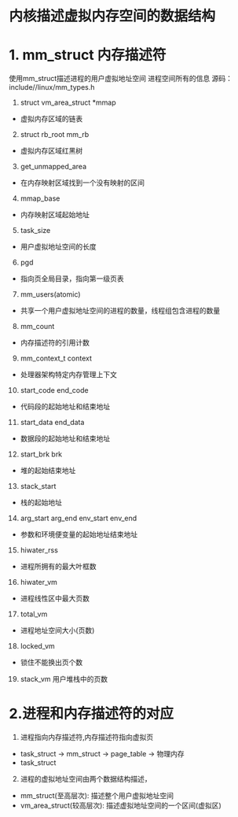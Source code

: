 # 内核描述虚拟内存空间的数据结构

# 1. mm\_struct 内存描述符
使用mm\_struct描述进程的用户虚拟地址空间
进程空间所有的信息
源码：include//linux/mm\_types.h

1. struct vm\_area\_struct \*mmap
- 虚拟内存区域的链表
2. struct rb\_root mm\_rb 
- 虚拟内存区域红黑树
3. get\_unmapped\_area 
- 在内存映射区域找到一个没有映射的区间
4. mmap\_base
- 内存映射区域起始地址
5. task\_size
- 用户虚拟地址空间的长度
6. pgd
- 指向页全局目录，指向第一级页表
7. mm\_users(atomic)
- 共享一个用户虚拟地址空间的进程的数量，线程组包含进程的数量
8. mm\_count
- 内存描述符的引用计数
9. mm\_context\_t context
- 处理器架构特定内存管理上下文
10. start\_code end\_code
- 代码段的起始地址和结束地址
11. start\_data end\_data
- 数据段的起始地址和结束地址
12. start\_brk brk
- 堆的起始结束地址
13. stack\_start
- 栈的起始地址
14. arg\_start arg\_end env\_start env\_end
- 参数和环境便变量的起始地址结束地址
15. hiwater\_rss 
- 进程所拥有的最大叶框数
16. hiwater\_vm 
- 进程线性区中最大页数
17. total\_vm
- 进程地址空间大小(页数)
18. locked\_vm
- 锁住不能换出页个数
19. stack\_vm
用户堆栈中的页数

# 2.进程和内存描述符的对应
1. 进程指向内存描述符,内存描述符指向虚拟页
- task\_struct -> mm\_struct -> page\_table -> 物理内存
- task\_struct 
2. 进程的虚拟地址空间由两个数据结构描述，
- mm\_struct(至高层次): 描述整个用户虚拟地址空间
- vm\_area\_struct(较高层次): 描述虚拟地址空间的一个区间(虚拟区)